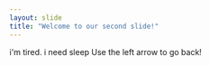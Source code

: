 ```yaml
---
layout: slide
title: "Welcome to our second slide!"
---
```

i'm tired. i need sleep
Use the left arrow to go back!
